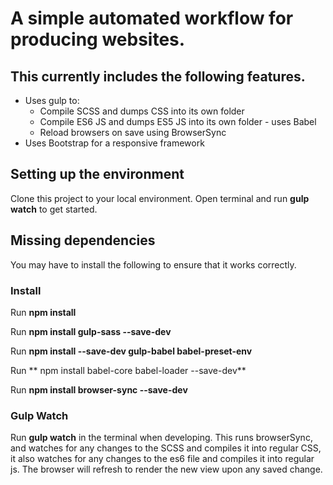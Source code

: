 # A simple automated workflow for producing websites.

## This currently includes the following features.

- Uses gulp to:
  - Compile SCSS and dumps CSS into its own folder
  - Compile ES6 JS and dumps ES5 JS into its own folder - uses Babel
  - Reload browsers on save using BrowserSync
- Uses Bootstrap for a responsive framework

## Setting up the environment

Clone this project to your local environment.
Open terminal and run **gulp watch** to get started.

## Missing dependencies

You may have to install the following to ensure that it works correctly.

### Install
Run **npm install**

Run **npm install gulp-sass --save-dev**

Run **npm install --save-dev gulp-babel babel-preset-env**

Run ** npm install babel-core babel-loader --save-dev**

Run **npm install browser-sync --save-dev**

### Gulp Watch

Run **gulp watch** in the terminal when developing. This runs browserSync, and watches for any changes to the SCSS and compiles it into regular CSS, it also  watches for any changes to the es6 file and compiles it into regular js. 
The browser will refresh to render the new view upon any saved change.
